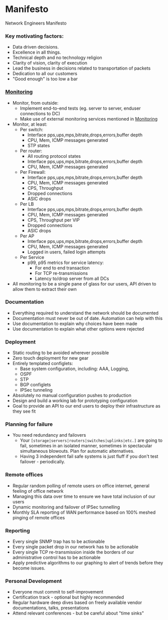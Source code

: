 # Manifesto

Network Engineers Manifesto 

### Key motivating factors:

- Data driven decisions.
- Excellence in all things. 
- Technical depth and no technology religion 
- Clarity of vision, clarity of execution 
- Lead the business in decisions related to transportation of packets
- Dedication to all our customers  
- "Good enough" is too low a bar

### [Monitoring](Monitoring.md) 

- Monitor, from outside:
    - Implement end-to-end tests (eg. server to server, enduser connections to DC)
    - Make use of external monitoring services mentioned in [Monitoring](Monitoring.md)
- Monitor, at least:
    - Per switch:
        - Interface pps,ups,mps,bitrate,drops,errors,buffer depth
        - CPU, Mem, ICMP messages generated 
        - STP states 
    - Per router:
        - All routing protocol states 
        - Interface pps,ups,mps,bitrate,drops,errors,buffer depth
        - CPU, Mem, ICMP messages generated 
    - Per Firewall:
        - Interface pps,ups,mps,bitrate,drops,errors,buffer depth
        - CPU, Mem, ICMP messages generated 
        - CPS, Throughput
        - Dropped connections 
        - ASIC drops 
    - Per LB
        - Interface pps,ups,mps,bitrate,drops,errors,buffer depth
        - CPU, Mem, ICMP messages generated 
        - CPS, Throughput per VIP 
        - Dropped connections 
        - ASIC drops 
    - Per AP
        - Interface pps,ups,mps,bitrate,drops,errors,buffer depth
        - CPU, Mem, ICMP messages generated 
        - Logged in users, failed login attempts
    - Per Service
        - p99, p95 metrics for service latency:
            - For end to end transaction 
            - For TCP re-transmissions 
            - Latency to/drop server from all DCs
- All monitoring to be a single pane of glass for our users, API driven to allow them to extract their own 


### Documentation

- Everything required to understand the network should be documented
- Documentation must never be out of date.  Automation can help with this
- Use documentation to explain why choices have been made
- Use documentation to explain what other options were rejected

        
### Deployment

- Static routing to be avoided wherever possible
- Zero touch deployment for new gear
- Entirely templated configlets:
    - Base system configuration, including:  AAA, Logging,  
    - OSPF
    - STP 
    - BGP configlets 
    - IPSec tunneling 
- Absolutely no manual configuration pushes to production 
- Design and build a working lab for prototyping configuration 
- Goal to provide an API to our end users to deploy their infrastructure as they see fit  

### Planning for failure
- You need redundancy and failovers
    - Your `[storage|servers|routers|switches|uplinks|etc.]` are going to fail, sometimes in an isolated manner, sometimes in spectacular simultaneous blowouts. Plan for automatic alternatives.
    - Having 3 independent fail safe systems is just fluff if you don't test failover - periodically.

### Remote offices

- Regular random polling of remote users on office internet, general feeling of office network
- Managing this data over time to ensure we have total inclusion of our users 
- Dynamic monitoring and failover of IPSec tunnelling 
- Monthly SLA reporting of WAN performance based on 100% meshed pinging of remote offices 


### Reporting

- Every single SNMP trap has to be actionable 
- Every single packet drop in our network has to be actionable
- Every single TCP re-transmission inside the borders of our administrative control has to be actionable
- Apply predictive algorithms to our graphing to alert of trends before they become issues.


### Personal Development

- Everyone must commit to self-improvement
- Certification track - optional but highly recommended 
- Regular hardware deep dives based on freely available vendor documentations, talks, presentations
- Attend relevant conferences - but be careful about "time sinks"

